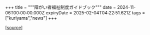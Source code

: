 +++
title = """障がい者福祉制度ガイドブック"""
date = 2024-11-06T00:00:00.000Z
expiryDate = 2025-02-04T04:22:51.621Z
tags = ["kuriyama","news"]
+++


[[source]](https://www.town.kuriyama.hokkaido.jp/soshiki/39/29310.html)
